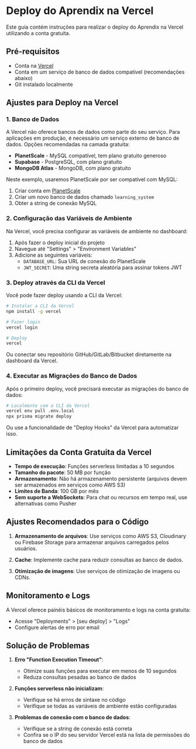 # Deploy do Aprendix na Vercel

Este guia contém instruções para realizar o deploy do Aprendix na Vercel utilizando a conta gratuita.

## Pré-requisitos

- Conta na [Vercel](https://vercel.com)
- Conta em um serviço de banco de dados compatível (recomendações abaixo)
- Git instalado localmente

## Ajustes para Deploy na Vercel

### 1. Banco de Dados

A Vercel não oferece bancos de dados como parte do seu serviço. Para aplicações em produção, é necessário um serviço externo de banco de dados. Opções recomendadas na camada gratuita:

- **PlanetScale** - MySQL compatível, tem plano gratuito generoso
- **Supabase** - PostgreSQL, com plano gratuito
- **MongoDB Atlas** - MongoDB, com plano gratuito

Neste exemplo, usaremos PlanetScale por ser compatível com MySQL:

1. Criar conta em [PlanetScale](https://planetscale.com/)
2. Criar um novo banco de dados chamado `learning_system`
3. Obter a string de conexão MySQL

### 2. Configuração das Variáveis de Ambiente

Na Vercel, você precisa configurar as variáveis de ambiente no dashboard:

1. Após fazer o deploy inicial do projeto
2. Navegue até "Settings" > "Environment Variables"
3. Adicione as seguintes variáveis:
   - `DATABASE_URL`: Sua URL de conexão do PlanetScale
   - `JWT_SECRET`: Uma string secreta aleatória para assinar tokens JWT

### 3. Deploy através da CLI da Vercel

Você pode fazer deploy usando a CLI da Vercel:

```bash
# Instalar a CLI da Vercel
npm install -g vercel

# Fazer login
vercel login

# Deploy
vercel
```

Ou conectar seu repositório GitHub/GitLab/Bitbucket diretamente na dashboard da Vercel.

### 4. Executar as Migrações do Banco de Dados

Após o primeiro deploy, você precisará executar as migrações do banco de dados:

```bash
# Localmente com a CLI da Vercel
vercel env pull .env.local
npx prisma migrate deploy
```

Ou use a funcionalidade de "Deploy Hooks" da Vercel para automatizar isso.

## Limitações da Conta Gratuita da Vercel

- **Tempo de execução**: Funções serverless limitadas a 10 segundos
- **Tamanho do pacote**: 50 MB por função
- **Armazenamento**: Não há armazenamento persistente (arquivos devem ser armazenados em serviços como AWS S3)
- **Limites de Banda**: 100 GB por mês
- **Sem suporte a WebSockets**: Para chat ou recursos em tempo real, use alternativas como Pusher

## Ajustes Recomendados para o Código

1. **Armazenamento de arquivos**: Use serviços como AWS S3, Cloudinary ou Firebase Storage para armazenar arquivos carregados pelos usuários.

2. **Cache**: Implemente cache para reduzir consultas ao banco de dados.

3. **Otimização de imagens**: Use serviços de otimização de imagens ou CDNs.

## Monitoramento e Logs

A Vercel oferece painéis básicos de monitoramento e logs na conta gratuita:

- Acesse "Deployments" > [seu deploy] > "Logs"
- Configure alertas de erro por email

## Solução de Problemas

1. **Erro "Function Execution Timeout"**: 
   - Otimize suas funções para executar em menos de 10 segundos
   - Reduza consultas pesadas ao banco de dados

2. **Funções serverless não inicializam**:
   - Verifique se há erros de sintaxe no código
   - Verifique se todas as variáveis de ambiente estão configuradas

3. **Problemas de conexão com o banco de dados**:
   - Verifique se a string de conexão está correta
   - Confira se o IP do seu servidor Vercel está na lista de permissões do banco de dados 